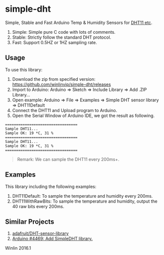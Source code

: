 # simple-dht

Simple, Stable and Fast Arduino Temp & Humidity Sensors for [DHT11 etc](http://learn.adafruit.com/dht).

1. Simple: Simple pure C code with lots of comments.
1. Stable: Strictly follow the standard DHT protocol.
1. Fast: Support 0.5HZ or 1HZ sampling rate.

## Usage

To use this library:

1. Download the zip from specified version: https://github.com/winlinvip/simple-dht/releases
2. Import to Arduino: Arduino => Sketch => Include Library => Add .ZIP Library...
3. Open example: Arduino => File => Examples => Simple DHT sensor library => DHT11Default
4. Connect the DHT11 and Upload program to Arduino.
5. Open the Serial Window of Arduino IDE, we got the result as following.

```
=================================
Sample DHT11...
Sample OK: 19 *C, 31 %
=================================
Sample DHT11...
Sample OK: 19 *C, 31 %
=================================
```

> Remark: We can sample the DHT11 every 200ms+.

## Examples

This library including the following examples:

1. DHT11Default: To sample the temperature and humidity every 200ms.
1. DHT11WithRawBits: To sample the temperature and humidity, output the 40 raw bits every 200ms.


## Similar Projects

1. [adafruit/DHT-sensor-library](https://github.com/adafruit/DHT-sensor-library)
1. [Arduino #4469: Add SimpleDHT library.](https://github.com/arduino/Arduino/issues/4469)

Winlin 2016.1